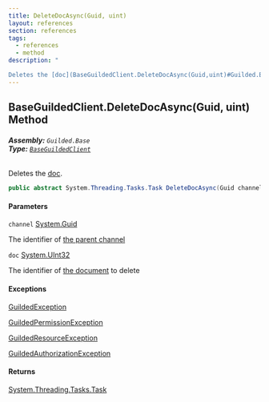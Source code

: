```yaml
---
title: DeleteDocAsync(Guid, uint)
layout: references
section: references
tags:
  - references
  - method
description: "

Deletes the [doc](BaseGuildedClient.DeleteDocAsync(Guid,uint)#Guilded.Base.BaseGuildedClient.DeleteDocAsync(Guid,uint).doc 'Guilded.Base.BaseGuildedClient.DeleteDocAsync(Guid, uint).doc')."
---
```


## BaseGuildedClient.DeleteDocAsync(Guid, uint) Method
###### **Assembly:** `Guilded.Base`<br/>**Type:** [`BaseGuildedClient`](BaseGuildedClient 'Guilded.Base.BaseGuildedClient')

Deletes the [doc](BaseGuildedClient.DeleteDocAsync(Guid,uint)#Guilded.Base.BaseGuildedClient.DeleteDocAsync(Guid,uint).doc 'Guilded.Base.BaseGuildedClient.DeleteDocAsync(Guid, uint).doc').

```csharp
public abstract System.Threading.Tasks.Task DeleteDocAsync(Guid channel, uint doc);
```
#### Parameters

<a name='Guilded.Base.BaseGuildedClient.DeleteDocAsync(Guid,uint).channel'></a>

`channel` [System.Guid](https://docs.microsoft.com/en-us/dotnet/api/System.Guid 'System.Guid')

The identifier of [the parent channel](ServerChannel 'Guilded.Base.Servers.ServerChannel')

<a name='Guilded.Base.BaseGuildedClient.DeleteDocAsync(Guid,uint).doc'></a>

`doc` [System.UInt32](https://docs.microsoft.com/en-us/dotnet/api/System.UInt32 'System.UInt32')

The identifier of [the document](Doc 'Guilded.Base.Content.Doc') to delete

#### Exceptions

[GuildedException](GuildedException 'Guilded.Base.GuildedException')

[GuildedPermissionException](GuildedPermissionException 'Guilded.Base.GuildedPermissionException')

[GuildedResourceException](GuildedResourceException 'Guilded.Base.GuildedResourceException')

[GuildedAuthorizationException](GuildedAuthorizationException 'Guilded.Base.GuildedAuthorizationException')

#### Returns
[System.Threading.Tasks.Task](https://docs.microsoft.com/en-us/dotnet/api/System.Threading.Tasks.Task 'System.Threading.Tasks.Task')